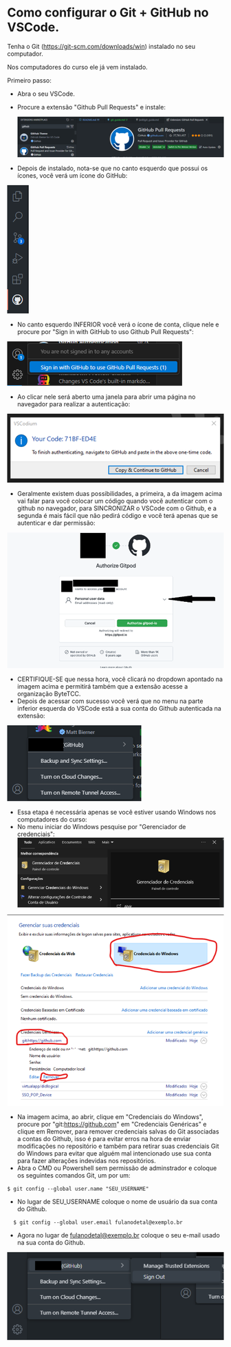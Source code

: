 # Como configurar o Git + GitHub no VSCode.

Tenha o Git (https://git-scm.com/downloads/win) instalado no seu computador.

Nos computadores do curso ele já vem instalado.

Primeiro passo:

* Abra o seu VSCode.
* Procure a extensão "Github Pull Requests" e instale:

  ![](assets/20250411_194557_image.png)
* Depois de instalado, nota-se que no canto esquerdo que possui os ícones, você verá um ícone do GitHub:

![](assets/20250411_194904_image.png)

* No canto esquerdo INFERIOR você verá o ícone de conta, clique nele e procure por "Sign in with GitHub to uso Github Pull Requests":

![](assets/20250411_200610_image.png)

* Ao clicar nele será aberto uma janela para abrir uma página no navegador para realizar a autenticação:

![](assets/20250411_200740_image.png)

* Geralmente existem duas possibilidades, a primeira, a da imagem acima vai falar para você colocar um código quando você autenticar com o github no navegador, para SINCRONIZAR o VSCode com o Github, e a segunda é mais fácil que não pedirá código e você terá apenas que se autenticar e dar permissão:

![](assets/20250411_201110_image.png)

* CERTIFIQUE-SE que nessa hora, você clicará no dropdown apontado na imagem acima e permitirá também que a extensão acesse a organização ByteTCC.
* Depois de acessar com sucesso você verá que no menu na parte inferior esquerda do VSCode está a sua conta do Github autenticada na extensão:

![](assets/20250411_194836_image.png)

* Essa etapa é necessária apenas se você estiver usando Windows nos computadores do curso:
* No menu iniciar do Windows pesquise por "Gerenciador de credenciais":
![](assets/20250411_201543_image.png)

![](assets/20250411_201708_image.png)
* Na imagem acima, ao abrir, clique em "Credenciais do Windows", procure por "git:https://github.com" em "Credenciais Genéricas" e clique em Remover, para remover credenciais salvas do Git associadas a contas do Github, isso é para evitar erros na hora de enviar modificações no repositório e também para retirar suas credenciais Git do Windows para evitar que alguém mal intencionado use sua conta para fazer alterações indevidas nos repositórios.
* Abra o CMD ou Powershell sem permissão de adminstrador e coloque os seguintes comandos Git, um por um:
```console
$ git config --global user.name "SEU_USERNAME"
```

* No lugar de SEU_USERNAME coloque o nome de usuário da sua conta do Github.
```console
  $ git config --global user.email fulanodetal@exemplo.br
```
* Agora no lugar de fulanodetal@exemplo.br coloque o seu e-mail usado na sua conta do Github.

![](assets/20250411_195153_image.png)

